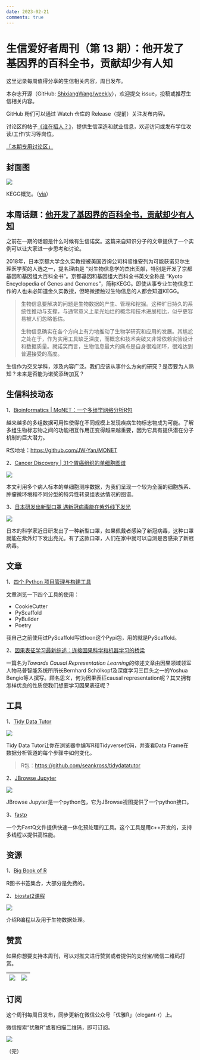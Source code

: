 ```yaml
---
date: 2023-02-21
comments: true
---
```


# 生信爱好者周刊（第 13 期）：他开发了基因界的百科全书，贡献却少有人知

这里记录每周值得分享的生信相关内容，周日发布。

本杂志开源（GitHub: [ShixiangWang/weekly](https://github.com/ShixiangWang/weekly)），欢迎提交 issue，投稿或推荐生信相关内容。

GitHub 粉们可以通过 Watch 仓库的 Release（提前）关注发布内容。

讨论区的帖子[《谁在招人？》](https://github.com/ShixiangWang/weekly/issues/2)，提供生信深造和就业信息，欢迎访问或发布学位攻读/工作/实习等岗位。

[「本期专用讨论区」](https://github.com/ShixiangWang/weekly/issues/349)

## 封面图


![](https://gitee.com/ShixiangWang/ImageCollection/raw/master/2021-12-19/1639905029485-image.png)

KEGG概览。（[via](https://www.genome.jp/kegg/kegg1a.html)）

## 本周话题：[他开发了基因界的百科全书，贡献却少有人知](https://mp.weixin.qq.com/s/jQCKj7eVFUhCiSWahaLoLQ)

之前在一期的话题是什么时候有生信诺奖。这篇来自知识分子的文章提供了一个实例可以让大家进一步思考和讨论。

2018年，日本京都大学金久实教授被美国咨询公司科睿维安列为可能获诺贝尔生理医学奖的人选之一，提名理由是 “对生物信息学的杰出贡献，特别是开发了京都基因和基因组大百科全书”。京都基因和基因组大百科全书英文全称是 “Kyoto Encyclopedia of Genes and Genomes”，简称KEGG。即使从事专业生物信息工作的人也未必知道金久实教授，但略微接触过生物信息的人都会知道KEGG。

> 生物信息要解决的问题是生物数据的产生、管理和挖掘。这种旷日持久的系统性推动与支撑，与通常意义上星光灿烂的概念和技术进展相比，似乎更容易被人们忽略低估。
>
> 生物信息确实在各个方向上有力地推动了生物学研究和应用的发展。其尴尬之处在于，作为实用工具缺乏深度，而概念和技术突破又非常依赖实验设计和数据质量。就诺奖而言，生物信息最大的痛点是自身很难闭环，很难达到普遍接受的高度。

生信作为交叉学科，涉及内容广泛。我们应该从事什么方向的研究？是否要为人熟知？未来是否能为诺奖添砖加瓦？

## 生信科技动态

1、[Bioinformatics | MoNET：一个多组学网络分析R包](https://academic.oup.com/bioinformatics/advance-article-abstract/doi/10.1093/bioinformatics/btab722/6409845?redirectedFrom=fulltext)

越来越多的多组数据可用性使得在不同规模上发现疾病生物标志物成为可能。了解多组生物标志物之间的功能相互作用正变得越来越重要，因为它具有提供潜在分子机制的巨大潜力。

R包地址：<https://github.com/JW-Yan/MONET>

2、[Cancer Discovery | 31个胃癌组织的单细胞图谱](https://mp.weixin.qq.com/s/4mUsuTyIsyRZZTSK0zD9WQ)


![](https://gitee.com/ShixiangWang/ImageCollection/raw/master/2021-12-19/1639904925378-image.png)


本文利用多个病人标本的单细胞测序数据，为我们呈现一个较为全面的细胞族系、肿瘤微环境和不同分型的特异性转录组表达情况的图谱。

3、[日本研发出新型口罩 遇新冠病毒能在紫外线下发光](https://language.chinadaily.com.cn/a/202112/13/WS61b6ea6aa310cdd39bc7b020.html)


![](https://gitee.com/ShixiangWang/ImageCollection/raw/master/2021-12-19/1639904481665-image.png)

日本的科学家近日研发出了一种新型口罩，如果佩戴者感染了新冠病毒，这种口罩就能在紫外灯下发出亮光。有了这款口罩，人们在家中就可以自测是否感染了新冠病毒。

## 文章

1、[四个 Python 项目管理与构建工具](https://mp.weixin.qq.com/s/cZocjukUht2iHxLaIuuWgA)

文章浏览一下四个工具的使用：

- CookieCutter
- PyScaffold
- PyBuilder
- Poetry

我自己之前使用过PyScaffold写过loon这个Pypi包，用的就是PyScaffold。

2、[因果表征学习最新综述：连接因果科学和机器学习的桥梁](https://mp.weixin.qq.com/s/PUztcJA8zlTF5hWpJNdZTA)

一篇名为*Towards Causal Representation Learning*的综述文章由因果领域领军人物马普智能系统所所长Bernhard Schölkopf及深度学习三巨头之一的Yoshua Bengio等人撰写。顾名思义，何为因果表征causal representation呢？其又拥有怎样优良的性质使我们想要学习因果表征呢？

## 工具

1、[Tidy Data Tutor](https://tidydatatutor.com/)


![](https://gitee.com/ShixiangWang/ImageCollection/raw/master/2021-12-19/1639904012060-image.png)

Tidy Data Tutor让你在浏览器中编写R和Tidyverse代码，并查看Data Frame在数据分析管道的每个步骤中如何变化。

> R包：<https://github.com/seankross/tidydatatutor>

2、[JBrowse Jupyter](https://github.com/GMOD/jbrowse-jupyter)


![](https://gitee.com/ShixiangWang/ImageCollection/raw/master/2021-12-19/1639904136392-image.png)

JBrowse Jupyter是一个python包，它为JBrowse视图提供了一个python接口。


3、[fastp](https://github.com/OpenGene/fastp )

一个为FastQ文件提供快速一体化预处理的工具。这个工具是用c++开发的，支持多线程以提供高性能。

## 资源

1、[Big Book of R](https://www.bigbookofr.com/index.html)

R图书书签集合，大部分是免费的。

2、[biostat2课程](https://biostat2.uni.lu/lectures.html)


![](https://gitee.com/ShixiangWang/ImageCollection/raw/master/2021-12-19/1639904402702-image.png)

介绍R编程以及用于生物数据处理。

## 赞赏

如果你想要支持本周刊，可以对推文进行赞赏或者提供的支付宝/微信二维码打赏。

| ![](https://gitee.com/ShixiangWang/ImageCollection/raw/master/png/202109171440597.jpg) | ![](https://gitee.com/ShixiangWang/ImageCollection/raw/master/png/202109171440452.jpg) |
| ------------------------------------------------------------ | ------------------------------------------------------------ |

## 订阅

这个周刊每周日发布，同步更新在微信公众号「优雅R」（elegant-r）上。

微信搜索“优雅R”或者扫描二维码，即可订阅。

![](https://gitee.com/ShixiangWang/ImageCollection/raw/master/png/202109101438292.jpg)

（完）

